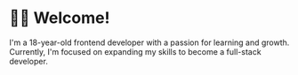 # 🧑‍💻 Welcome!
I'm a 18-year-old frontend developer with a passion for learning and growth. Currently, I'm focused on expanding my skills to become a full-stack developer.
